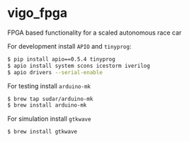 # vigo_fpga
FPGA based functionality for a scaled autonomous race car

For development install `APIO` and `tinyprog`:

```bash
$ pip install apio==0.5.4 tinyprog
$ apio install system scons icestorm iverilog
$ apio drivers --serial-enable
```

For testing install `arduino-mk`
```bash
$ brew tap sudar/arduino-mk
$ brew install arduino-mk
```

For simulation install `gtkwave`
```bash
$ brew install gtkwave
``` 
